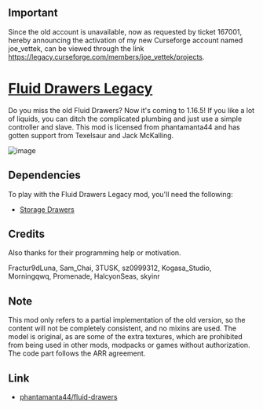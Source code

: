 ## Important

Since the old account is unavailable, now as requested by ticket 167001, hereby announcing the activation of my new Curseforge account named
joe_vettek, can be viewed through the link https://legacy.curseforge.com/members/joe_vettek/projects.




# [Fluid Drawers Legacy](https://www.curseforge.com/minecraft/mc-mods/fluid-drawers-legacy)



Do you miss the old Fluid Drawers? Now it's coming to 1.16.5! If you like a lot of liquids, you can ditch the complicated plumbing and just use a simple controller and slave.
This mod is licensed from phantamanta44 and has gotten support from Texelsaur and Jack McKalling.

![image](https://user-images.githubusercontent.com/82761814/160654307-b3385e58-e509-4eda-8bf2-106ae2835b85.png)

## Dependencies

To play with the Fluid Drawers Legacy mod, you'll need the following:

- [Storage Drawers](https://www.curseforge.com/minecraft/mc-mods/storage-drawers)



## Credits

Also thanks for their programming help or motivation.

Fractur9dLuna,  Sam_Chai,  3TUSK,  sz0999312,  Kogasa_Studio,  Morningqwq,  Promenade,  HalcyonSeas, skyinr

 

## Note

This mod only refers to a partial implementation of the old version, so the content will not be completely consistent, and no mixins are used.
The model is original, as are some of the extra textures, which are prohibited from being used in other mods, modpacks or games without authorization.
The code part follows the ARR agreement.


## Link

- [phantamanta44/fluid-drawers](https://github.com/phantamanta44/fluid-drawers/)

